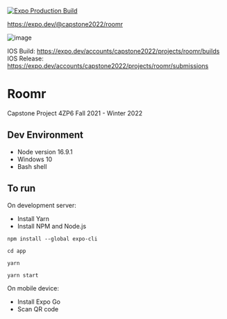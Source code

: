 [![Expo Production Build](https://github.com/anant-j/Roomr/actions/workflows/deploy_expo_production.yml/badge.svg?branch=main)](https://github.com/anant-j/Roomr/actions/workflows/deploy_expo_production.yml)

https://expo.dev/@capstone2022/roomr

![image](https://user-images.githubusercontent.com/28623347/152003243-07b7a14d-2422-48e3-97e1-2d8e67ce6ea5.png)

IOS Build: https://expo.dev/accounts/capstone2022/projects/roomr/builds
IOS Release: https://expo.dev/accounts/capstone2022/projects/roomr/submissions
# Roomr
Capstone Project 4ZP6 Fall 2021 - Winter 2022

## Dev Environment
- Node version 16.9.1
- Windows 10
- Bash shell
  
## To run
On development server:
- Install Yarn
- Install NPM and Node.js
 
```
npm install --global expo-cli
```

```
cd app
```

```
yarn
```

```
yarn start
```

On mobile device:
- Install Expo Go
- Scan QR code
